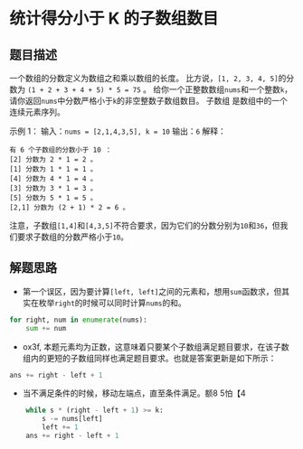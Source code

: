 # 统计得分小于 K 的子数组数目

## 题目描述

一个数组的分数定义为数组之和乘以数组的长度。
比方说，`[1, 2, 3, 4, 5]`的分数为 `(1 + 2 + 3 + 4 + 5) * 5 = 75` 。
给你一个正整数数组`nums`和一个整数`k`，请你返回`nums`中分数严格小于`k`的非空整数子数组数目。
子数组 是数组中的一个连续元素序列。

示例 1：
输入：`nums = [2,1,4,3,5], k = 10`
输出：`6`
解释：
```
有 6 个子数组的分数小于 10 ：
[2] 分数为 2 * 1 = 2 。
[1] 分数为 1 * 1 = 1 。
[4] 分数为 4 * 1 = 4 。
[3] 分数为 3 * 1 = 3 。 
[5] 分数为 5 * 1 = 5 。
[2,1] 分数为 (2 + 1) * 2 = 6 。
```
注意，子数组`[1,4]`和`[4,3,5]`不符合要求，因为它们的分数分别为`10`和`36`，但我们要求子数组的分数严格小于`10`。

## 解题思路

- 第一个误区，因为要计算`[left, left]`之间的元素和，想用`sum`函数求，但其实在枚举`right`的时候可以同时计算`nums`的和。
```python
for right, num in enumerate(nums):
    sum += num
```
- ox3f, 本题元素均为正数，这意味着只要某个子数组满足题目要求，在该子数组内的更短的子数组同样也满足题目要求。也就是答案更新是如下所示：
```python
ans += right - left + 1
```
- 当不满足条件的时候，移动左端点，直至条件满足。额8 5怕【4
```python
    while s * (right - left + 1) >= k:
        s -= nums[left]
        left += 1
    ans += right - left + 1
```